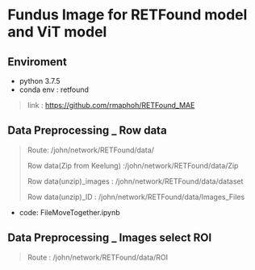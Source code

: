 # Fundus Image for RETFound model and ViT model
## Enviroment
* python 3.7.5 
* conda env : retfound
> link : https://github.com/rmaphoh/RETFound_MAE

## Data Preprocessing _ Row data
> Route: /john/network/RETFound/data/
> 
> Row data(Zip from Keelung) :/john/network/RETFound/data/Zip
> 
> Row data(unzip)_images : /john/network/RETFound/data/dataset
> 
> Row data(unzip)_ID : /john/network/RETFound/data/Images_Files
> 
* code: FileMoveTogether.ipynb

## Data Preprocessing _ Images select ROI
> Route : /john/network/RETFound/data/ROI

